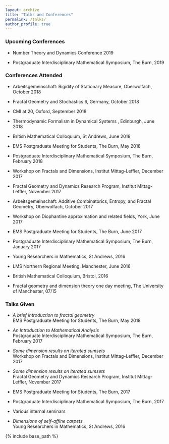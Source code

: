 ```yaml
---
layout: archive
title: "Talks and Conferences"
permalink: /talks/
author_profile: true
---
```


### Upcoming Conferences

* Number Theory and Dynamics Conference 2019

* Postgraduate Interdisciplinary Mathematical Symposium, The Burn, 2019

### Conferences Attended


* Arbeitsgemeinschaft: Rigidity of Stationary Measure, Oberwolfach, October 2018

* Fractal Geometry and Stochastics 6, Germany, October 2018

* CMI at 20, Oxford, September 2018

* Thermodynamic Formalism in Dynamical Systems , Edinburgh, June 2018

* British Mathematical Colloquium, St Andrews, June 2018

* EMS Postgraduate Meeting for Students, The Burn, May 2018

* Postgraduate Interdisciplinary Mathematical Symposium, The Burn, February 2018

* Workshop on Fractals and Dimensions, Institut Mittag-Leffler, December 2017

* Fractal Geometry and Dynamics Research Program, Institut Mittag-Leffler, November 2017

* Arbeitsgemeinschaft: Additive Combinatorics, Entropy, and Fractal Geometry, Oberwolfach, October 2017

* Workshop on Diophantine approximation and related fields, York, June 2017

* EMS Postgraduate Meeting for Students, The Burn, June 2017

* Postgraduate Interdisciplinary Mathematical Symposium, The Burn, January 2017

* Young Researchers in Mathematics, St Andrews, 2016

* LMS Northern Regional Meeting, Manchester, June 2016

* British Mathematical Colloquium, Bristol, 2016

* Fractal geometry and dimension theory one day meeting, The University of Manchester, 07/15

### Talks Given

* *A brief introduction to fractal geometry*  
  EMS Postgraduate Meeting for Students, The Burn, May 2018

* *An Introduction to Mathematical Analysis*  
  Postgraduate Interdisciplinary Mathematical Symposium, The Burn, February 2017

* *Some dimension results on iterated sumsets*  
  Workshop on Fractals and Dimensions, Institut Mittag-Leffler, December 2017

* *Some dimension results on iterated sumsets*  
  Fractal Geometry and Dynamics Research Program, Institut Mittag-Leffler, November 2017

* EMS Postgraduate Meeting for Students, The Burn, 2017

* Postgraduate Interdisciplinary Mathematical Symposium, The Burn, 2017

* Various internal seminars

* *Dimensions of self-affine carpets*  
  Young Researchers in Mathematics, St Andrews, 2016


{% include base_path %}
